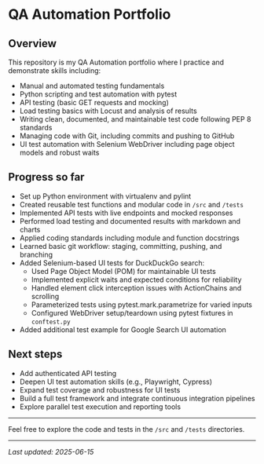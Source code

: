 # QA Automation Portfolio

## Overview
This repository is my QA Automation portfolio where I practice and demonstrate skills including:

- Manual and automated testing fundamentals
- Python scripting and test automation with pytest
- API testing (basic GET requests and mocking)
- Load testing basics with Locust and analysis of results
- Writing clean, documented, and maintainable test code following PEP 8 standards
- Managing code with Git, including commits and pushing to GitHub
- UI test automation with Selenium WebDriver including page object models and robust waits

## Progress so far
- Set up Python environment with virtualenv and pylint
- Created reusable test functions and modular code in `/src` and `/tests`
- Implemented API tests with live endpoints and mocked responses
- Performed load testing and documented results with markdown and charts
- Applied coding standards including module and function docstrings
- Learned basic git workflow: staging, committing, pushing, and branching
- Added Selenium-based UI tests for DuckDuckGo search:
  - Used Page Object Model (POM) for maintainable UI tests
  - Implemented explicit waits and expected conditions for reliability
  - Handled element click interception issues with ActionChains and scrolling
  - Parameterized tests using pytest.mark.parametrize for varied inputs
  - Configured WebDriver setup/teardown using pytest fixtures in `conftest.py`
- Added additional test example for Google Search UI automation

## Next steps
- Add authenticated API testing
- Deepen UI test automation skills (e.g., Playwright, Cypress)
- Expand test coverage and robustness for UI tests
- Build a full test framework and integrate continuous integration pipelines
- Explore parallel test execution and reporting tools

---

Feel free to explore the code and tests in the `/src` and `/tests` directories.

---

*Last updated: 2025-06-15*
